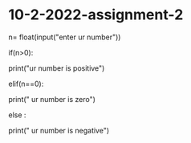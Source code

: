 # 10-2-2022-assignment-2
n= float(input("enter ur number"))

if(n>0):

  print("ur number is positive")

elif(n==0):

  print(" ur number is zero")

else :

  print(" ur number is negative")
